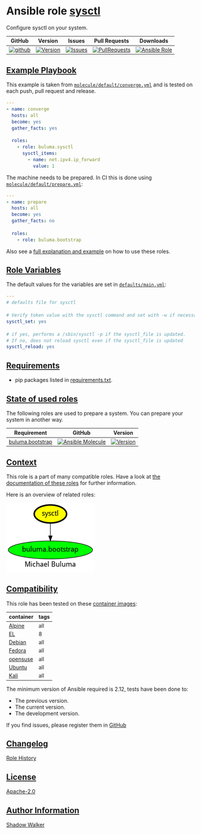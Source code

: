 # Ansible role [sysctl](https://galaxy.ansible.com/ui/standalone/roles/buluma/sysctl/documentation)

Configure sysctl on your system.

|GitHub|Version|Issues|Pull Requests|Downloads|
|------|-------|------|-------------|---------|
|[![github](https://github.com/buluma/ansible-role-sysctl/actions/workflows/molecule.yml/badge.svg)](https://github.com/buluma/ansible-role-sysctl/actions/workflows/molecule.yml)|[![Version](https://img.shields.io/github/release/buluma/ansible-role-sysctl.svg)](https://github.com/buluma/ansible-role-sysctl/releases/)|[![Issues](https://img.shields.io/github/issues/buluma/ansible-role-sysctl.svg)](https://github.com/buluma/ansible-role-sysctl/issues/)|[![PullRequests](https://img.shields.io/github/issues-pr-closed-raw/buluma/ansible-role-sysctl.svg)](https://github.com/buluma/ansible-role-sysctl/pulls/)|[![Ansible Role](https://img.shields.io/ansible/role/d/buluma/sysctl)](https://galaxy.ansible.com/ui/standalone/roles/buluma/sysctl/documentation)|

## [Example Playbook](#example-playbook)

This example is taken from [`molecule/default/converge.yml`](https://github.com/buluma/ansible-role-sysctl/blob/master/molecule/default/converge.yml) and is tested on each push, pull request and release.

```yaml
---
- name: converge
  hosts: all
  become: yes
  gather_facts: yes

  roles:
    - role: buluma.sysctl
      sysctl_items:
        - name: net.ipv4.ip_forward
          value: 1
```

The machine needs to be prepared. In CI this is done using [`molecule/default/prepare.yml`](https://github.com/buluma/ansible-role-sysctl/blob/master/molecule/default/prepare.yml):

```yaml
---
- name: prepare
  hosts: all
  become: yes
  gather_facts: no

  roles:
    - role: buluma.bootstrap
```

Also see a [full explanation and example](https://buluma.github.io/how-to-use-these-roles.html) on how to use these roles.

## [Role Variables](#role-variables)

The default values for the variables are set in [`defaults/main.yml`](https://github.com/buluma/ansible-role-sysctl/blob/master/defaults/main.yml):

```yaml
---
# defaults file for sysctl

# Verify token value with the sysctl command and set with -w if necessary
sysctl_set: yes

# if yes, performs a /sbin/sysctl -p if the sysctl_file is updated.
# If no, does not reload sysctl even if the sysctl_file is updated
sysctl_reload: yes
```

## [Requirements](#requirements)

- pip packages listed in [requirements.txt](https://github.com/buluma/ansible-role-sysctl/blob/master/requirements.txt).

## [State of used roles](#state-of-used-roles)

The following roles are used to prepare a system. You can prepare your system in another way.

| Requirement | GitHub | Version |
|-------------|--------|--------|
|[buluma.bootstrap](https://galaxy.ansible.com/buluma/bootstrap)|[![Ansible Molecule](https://github.com/buluma/ansible-role-bootstrap/actions/workflows/molecule.yml/badge.svg)](https://github.com/buluma/ansible-role-bootstrap/actions/workflows/molecule.yml)|[![Version](https://img.shields.io/github/release/buluma/ansible-role-bootstrap.svg)](https://github.com/shadowwalker/ansible-role-bootstrap)|

## [Context](#context)

This role is a part of many compatible roles. Have a look at [the documentation of these roles](https://buluma.github.io/) for further information.

Here is an overview of related roles:

![dependencies](https://raw.githubusercontent.com/buluma/ansible-role-sysctl/png/requirements.png "Dependencies")

## [Compatibility](#compatibility)

This role has been tested on these [container images](https://hub.docker.com/u/buluma):

|container|tags|
|---------|----|
|[Alpine](https://hub.docker.com/repository/docker/buluma/alpine/general)|all|
|[EL](https://hub.docker.com/repository/docker/buluma/enterpriselinux/general)|8|
|[Debian](https://hub.docker.com/repository/docker/buluma/debian/general)|all|
|[Fedora](https://hub.docker.com/repository/docker/buluma/fedora/general)|all|
|[opensuse](https://hub.docker.com/repository/docker/buluma/opensuse/general)|all|
|[Ubuntu](https://hub.docker.com/repository/docker/buluma/ubuntu/general)|all|
|[Kali](https://hub.docker.com/repository/docker/buluma/kali/general)|all|

The minimum version of Ansible required is 2.12, tests have been done to:

- The previous version.
- The current version.
- The development version.

If you find issues, please register them in [GitHub](https://github.com/buluma/ansible-role-sysctl/issues)

## [Changelog](#changelog)

[Role History](https://github.com/buluma/ansible-role-sysctl/blob/master/CHANGELOG.md)

## [License](#license)

[Apache-2.0](https://github.com/buluma/ansible-role-sysctl/blob/master/LICENSE)

## [Author Information](#author-information)

[Shadow Walker](https://buluma.github.io/)

